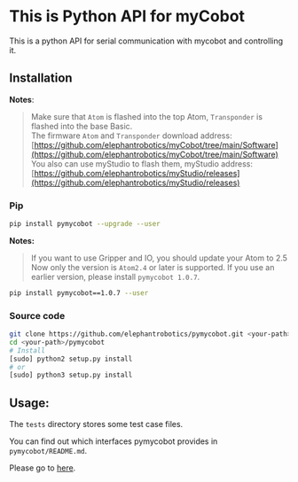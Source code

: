# This is Python API for myCobot

This is a python API for serial communication with mycobot and controlling it.

<!--![](./f3-min2.jpg)-->

## Installation

**Notes**:

<!-- This is the mycobot Python API package designed by Zhang Lijun([lijun.zhang@elephantrobotics.com]()) -->

> Make sure that `Atom` is flashed into the top Atom, `Transponder` is flashed into the base Basic. <br>
> The firmware `Atom` and `Transponder` download address: [https://github.com/elephantrobotics/myCobot/tree/main/Software](https://github.com/elephantrobotics/myCobot/tree/main/Software)<br>
> You also can use myStudio to flash them, myStudio address: [https://github.com/elephantrobotics/myStudio/releases](https://github.com/elephantrobotics/myStudio/releases)

### Pip

```bash
pip install pymycobot --upgrade --user
```

**Notes:**

> If you want to use Gripper and IO, you should update your Atom to 2.5<br>
> Now only the version is `Atom2.4` or later is supported. If you use an earlier version, please install `pymycobot 1.0.7`.

```bash
pip install pymycobot==1.0.7 --user
```

### Source code

```bash
git clone https://github.com/elephantrobotics/pymycobot.git <your-path>
cd <your-path>/pymycobot
# Install
[sudo] python2 setup.py install
# or
[sudo] python3 setup.py install
```

## Usage:

The `tests` directory stores some test case files.

You can find out which interfaces pymycobot provides in `pymycobot/README.md`.

Please go to [here](./pymycobot/README.md).
